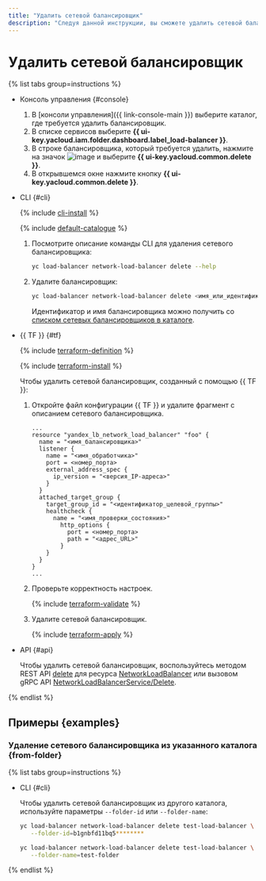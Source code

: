```yaml
---
title: "Удалить сетевой балансировщик"
description: "Следуя данной инструкции, вы сможете удалить сетевой балансировщик."
---
```


# Удалить сетевой балансировщик

{% list tabs group=instructions %}

- Консоль управления {#console}

  1. В [консоли управления]({{ link-console-main }}) выберите каталог, где требуется удалить балансировщик.
  1. В списке сервисов выберите **{{ ui-key.yacloud.iam.folder.dashboard.label_load-balancer }}**.
  1. В строке балансировщика, который требуется удалить, нажмите на значок ![image](../../_assets/horizontal-ellipsis.svg) и выберите **{{ ui-key.yacloud.common.delete }}**.
  1. В открывшемся окне нажмите кнопку **{{ ui-key.yacloud.common.delete }}**.

- CLI {#cli}

  {% include [cli-install](../../_includes/cli-install.md) %}

  {% include [default-catalogue](../../_includes/default-catalogue.md) %}

  1. Посмотрите описание команды CLI для удаления сетевого балансировщика:

     ```bash
     yc load-balancer network-load-balancer delete --help
     ```

  1. Удалите балансировщик:

     ```bash
     yc load-balancer network-load-balancer delete <имя_или_идентификатор_балансировщика>
     ```

     Идентификатор и имя балансировщика можно получить со [списком сетевых балансировщиков в каталоге](load-balancer-list.md#list).

- {{ TF }} {#tf}

  {% include [terraform-definition](../../_tutorials/terraform-definition.md) %}

  {% include [terraform-install](../../_includes/terraform-install.md) %}

  Чтобы удалить сетевой балансировщик, созданный с помощью {{ TF }}:
  1. Откройте файл конфигурации {{ TF }} и удалите фрагмент с описанием сетевого балансировщика.

     ```hcl
     ...
     resource "yandex_lb_network_load_balancer" "foo" {
       name = "<имя_балансировщика>"
       listener {
         name = "<имя_обработчика>"
         port = <номер_порта>
         external_address_spec {
           ip_version = "<версия_IP-адреса>"
         }
       }
       attached_target_group {
         target_group_id = "<идентификатор_целевой_группы>"
         healthcheck {
           name = "<имя_проверки_состояния>"
             http_options {
               port = <номер_порта>
               path = "<адрес_URL>"
             }
         }
       }
     }
     ...
     ```

  1. Проверьте корректность настроек.

     {% include [terraform-validate](../../_includes/mdb/terraform/validate.md) %}

  1. Удалите сетевой балансировщик.

     {% include [terraform-apply](../../_includes/mdb/terraform/apply.md) %}

- API {#api}

  Чтобы удалить сетевой балансировщик, воспользуйтесь методом REST API [delete](../api-ref/NetworkLoadBalancer/delete.md) для ресурса [NetworkLoadBalancer](../api-ref/NetworkLoadBalancer/index.md) или вызовом gRPC API [NetworkLoadBalancerService/Delete](../api-ref/grpc/network_load_balancer_service.md#Delete).

{% endlist %}

## Примеры {examples}

### Удаление сетевого балансировщика из указанного каталога {from-folder}

{% list tabs group=instructions %}

- CLI {#cli}

  Чтобы удалить сетевой балансировщик из другого каталога, используйте параметры `--folder-id` или `--folder-name`:

  ```bash
  yc load-balancer network-load-balancer delete test-load-balancer \
     --folder-id=b1gnbfd11bq5********
  ```

  ```bash
  yc load-balancer network-load-balancer delete test-load-balancer \
     --folder-name=test-folder
  ```

{% endlist %}
